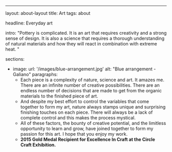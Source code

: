 ---
layout: about-layout
title: Art
tags: about

headline: Everyday art

intro: "Pottery is complicated. It is an art that requires creativity and a strong sense of design. It is also a science that requires a thorough understanding of natural materials and how they will react in combination with extreme heat. " 

sections:
  - image: 
        url: '/images/blue-arrangement.jpg'
        alt: "Blue arrangement - Galiano"
    paragraphs:
      - Each piece is a complexity of nature, science and art. It amazes me. There are an infinite number of creative possibilities. There are an endless number of decisions that are made to get from the organic materials to the finished piece of art. 
      - And despite my best effort to control the variables that come together to form my art, nature always stamps unique and surprising finishing touches on each piece. There will always be a lack of complete control and this makes the process mystical. 
      - All of these factors, the bounty of creative potential, and the limitless opportunity to learn and grow, have joined together to form my passion for this art. I hope that you enjoy my work. 
      - <b class="text-highlight">2015 Gold Medal Recipient for Excellence In Craft at the Circle Craft Exhibition.</b>